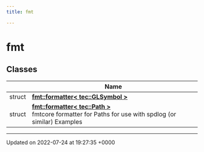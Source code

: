 ```yaml
---
title: fmt

---
```


# fmt



## Classes

|                | Name           |
| -------------- | -------------- |
| struct | **[fmt::formatter< tec::GLSymbol >](/engine/Classes/structfmt_1_1formatter_3_01tec_1_1_g_l_symbol_01_4/)**  |
| struct | **[fmt::formatter< tec::Path >](/engine/Classes/structfmt_1_1formatter_3_01tec_1_1_path_01_4/)** <br>fmtcore formatter for Paths for use with spdlog (or similar) Examples  |






-------------------------------

Updated on 2022-07-24 at 19:27:35 +0000